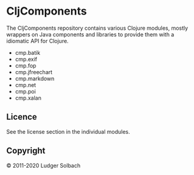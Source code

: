 CljComponents
=============

The CljComponents repository contains various Clojure modules, mostly wrappers on Java components and libraries to provide them with a idiomatic API for Clojure.

* cmp.batik
* cmp.exif
* cmp.fop
* cmp.jfreechart
* cmp.markdown
* cmp.net
* cmp.poi
* cmp.xalan

Licence
-------
See the license section in the individual modules.

Copyright
---------
© 2011-2020 Ludger Solbach
